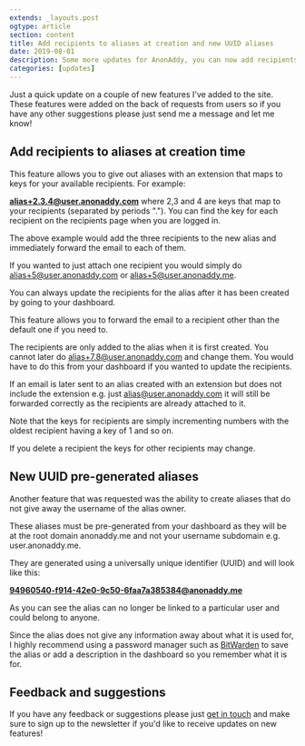 ```yaml
---
extends: _layouts.post
ogtype: article
section: content
title: Add recipients to aliases at creation and new UUID aliases
date: 2019-08-01
description: Some more updates for AnonAddy, you can now add recipients to aliases on the fly as they are created. You can also create UUID aliases to prevent others linking the ownership of aliases together.
categories: [updates]
---
```


Just a quick update on a couple of new features I've added to the site. These features were added on the back of requests from users so if you have any other suggestions please just send me a message and let me know!

## Add recipients to aliases at creation time

This feature allows you to give out aliases with an extension that maps to keys for your available recipients. For example:

**alias+2.3.4@user.anonaddy.com** where 2,3 and 4 are keys that map to your recipients (separated by periods "."). You can find the key for each recipient on the recipients page when you are logged in.

The above example would add the three recipients to the new alias and immediately forward the email to each of them.

If you wanted to just attach one recipient you would simply do alias+5@user.anonaddy.com or alias+5@user.anonaddy.me.

You can always update the recipients for the alias after it has been created by going to your dashboard.

This feature allows you to forward the email to a recipient other than the default one if you need to.

The recipients are only added to the alias when it is first created. You cannot later do alias+7.8@user.anonaddy.com and change them. You would have to do this from your dashboard if you wanted to update the recipients.

If an email is later sent to an alias created with an extension but does not include the extension e.g. just alias@user.anonaddy.com it will still be forwarded correctly as the recipients are already attached to it.

Note that the keys for recipients are simply incrementing numbers with the oldest recipient having a key of 1 and so on.

If you delete a recipient the keys for other recipients may change.

## New UUID pre-generated aliases

Another feature that was requested was the ability to create aliases that do not give away the username of the alias owner.

These aliases must be pre-generated from your dashboard as they will be at the root domain anonaddy.me and not your username subdomain e.g. user.anonaddy.me.

They are generated using a universally unique identifier (UUID) and will look like this:

**94960540-f914-42e0-9c50-6faa7a385384@anonaddy.me**

As you can see the alias can no longer be linked to a particular user and could belong to anyone.

Since the alias does not give any information away about what it is used for, I highly recommend using a password manager such as [BitWarden](https://bitwarden.com/) to save the alias or add a description in the dashboard so you remember what it is for.

## Feedback and suggestions

If you have any feedback or suggestions please just [get in touch](/contact/) and make sure to sign up to the newsletter if you'd like to receive updates on new features!
